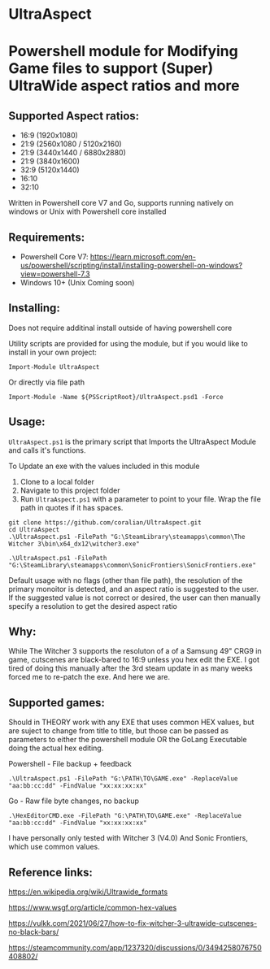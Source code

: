 # UltraAspect
# Powershell module for Modifying Game files to support (Super) UltraWide aspect ratios and more

## Supported Aspect ratios:
- 16:9 (1920x1080)
- 21:9 (2560x1080 / 5120x2160)
- 21:9 (3440x1440 / 6880x2880)
- 21:9 (3840x1600)
- 32:9 (5120x1440)
- 16:10
- 32:10

Written in Powershell core V7 and Go, supports running natively on windows or Unix with Powershell core installed

## Requirements:

- Powershell Core V7: https://learn.microsoft.com/en-us/powershell/scripting/install/installing-powershell-on-windows?view=powershell-7.3
- Windows 10+ (Unix Coming soon)

## Installing:

Does not require additinal install outside of having powershell core 

Utility scripts are provided for using the module, but if you would like to install in your own project:

```
Import-Module UltraAspect
```

Or directly via file path

```
Import-Module -Name ${PSScriptRoot}/UltraAspect.psd1 -Force
```

## Usage:

`UltraAspect.ps1` is the primary script that Imports the UltraAspect Module and calls it's functions.

To Update an exe with the values included in this module

1. Clone to a local folder
2. Navigate to this project folder
3. Run `UltraAspect.ps1` with a parameter to point to your file. Wrap the file path in quotes if it has spaces.

```
git clone https://github.com/coralian/UltraAspect.git
cd UltraAspect
.\UltraAspect.ps1 -FilePath "G:\SteamLibrary\steamapps\common\The Witcher 3\bin\x64_dx12\witcher3.exe" 
```

```
.\UltraAspect.ps1 -FilePath "G:\SteamLibrary\steamapps\common\SonicFrontiers\SonicFrontiers.exe"
```

Default usage with no flags (other than file path), the resolution of the primary monoitor is detected, and an aspect ratio is suggested to the user. If the suggested value is not correct or desired, the user can then manually specify a resolution to get the desired aspect ratio


## Why:

While The Witcher 3 supports the resoluton of a of a Samsung 49" CRG9 in game, cutscenes are black-bared to 16:9 unless you hex edit the EXE. I got tired of doing this manually after the 3rd steam update in as many weeks forced me to re-patch the exe. And here we are. 

## Supported games:

Should in THEORY work with any EXE that uses common HEX values, but are suject to change from title to title, but those can be passed as parameters to either the powershell module OR the GoLang Executable doing the actual hex editing. 

Powershell - File backup + feedback
```
.\UltraAspect.ps1 -FilePath "G:\PATH\TO\GAME.exe" -ReplaceValue "aa:bb:cc:dd" -FindValue "xx:xx:xx:xx"
```

Go - Raw file byte changes, no backup
```
.\HexEditorCMD.exe -FilePath "G:\PATH\TO\GAME.exe" -ReplaceValue "aa:bb:cc:dd" -FindValue "xx:xx:xx:xx"
```

I have personally only tested with Witcher 3 (V4.0) And Sonic Frontiers, which use common values.
## Reference links:

https://en.wikipedia.org/wiki/Ultrawide_formats

https://www.wsgf.org/article/common-hex-values

https://vulkk.com/2021/06/27/how-to-fix-witcher-3-ultrawide-cutscenes-no-black-bars/

https://steamcommunity.com/app/1237320/discussions/0/3494258076750408802/

